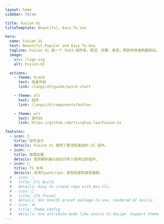 ```yaml
---
layout: home
sidebar: false

title: Fusion Ui
titleTemplate: Beautiful, Easy To Use

hero:
  name: Fusion Ui
  text: Beautiful,Popular and Easy To Use
  tagline: Fusion Ui 是一个 Vue3 组件库，简洁、优雅、美观，帮助你快速构建网站。
  image:
    src: /logo.svg
    alt: Fusion-UI

  actions:
    - theme: brand
      text: 快速开始
      link: /langs/zh/guide/quick-start

    - theme: alt
      text: 组件
      link: /langs/zh/components/button

    - theme: alt
      text: 源代码
      link: https://github.com/tsinghua-lau/Fusion-Ui

features:
  - icon: 🌈
    title: 组件设计
    details: Fusion Ui 提供了整洁和美丽的 UI 组件。
  - icon: 🔥
    title: 按需加载
    details: 提供解析器以自动只导入使用过的组件。
  - icon: 🎉
    title: TS 支持
    details: 支持TypeScript、类型检查和类型推断。
  # - icon: 💡
  #   title: Cli Build
  #   details: Easy to create repo with Onu Cli.
  # - icon: 🍬
  #   title: CSS Preset
  #   details: Has UnoCSS preset package to use, rendered UI easily.
  # - icon: ⚙️
  #   title: Theme Config
  #   details: Use attribute mode like unocss to design. Support theme config to customize theme.
---
```

